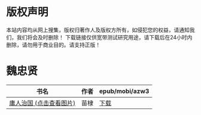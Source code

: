 # 版权声明

本站内容均从网上搜集，版权归著作人及版权方所有，如侵犯您的权益，请通知我们，我们将会及时删除！ 下载链接仅供宽带测试研究用途，请下载后在24小时内删除，请勿用于商业目的。请支持正版！

# 魏忠贤

| 书名 | 作者 | epub/mobi/azw3 |
| --- | --- | --- |
| [庸人治国 (点击查看图片)](https://www.dushupai.com/attachment/2024/06/02/f483979978844db2.jpg) | 苗棣 | [下载](https://url89.ctfile.com/f/31084289-1357008961-b049a1?p=8866) |
